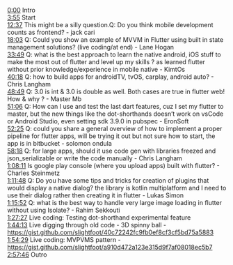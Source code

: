 [0:00](https://www.youtube.com/watch?v=CqmhwUnesvQ&t=0m00s) Intro  
[3:55](https://www.youtube.com/watch?v=CqmhwUnesvQ&t=3m55s) Start  
[12:37](https://www.youtube.com/watch?v=CqmhwUnesvQ&t=12m37s) This might be a silly question.Q: Do you think mobile development counts as frontend? - jack cari  
[18:03](https://www.youtube.com/watch?v=CqmhwUnesvQ&t=18m03s) Q: Could you show an example of MVVM in Flutter using built in state management solutions? (live coding/at end) - Lane Hogan  
[33:49](https://www.youtube.com/watch?v=CqmhwUnesvQ&t=33m49s) Q: what is the best approach to learn the native android, iOS stuff to make the most out of flutter and level up my skills ? as learned flutter without prior knowledge/experience in mobile native - KimtOs  
[40:18](https://www.youtube.com/watch?v=CqmhwUnesvQ&t=40m18s) Q: how to build apps for androidTV, tvOS, carplay, android auto? - Chris Langham  
[48:49](https://www.youtube.com/watch?v=CqmhwUnesvQ&t=48m49s) Q: 3.0 is int & 3.0 is double as well. Both cases are true in flutter web! How & why ? - Master Mb  
[51:06](https://www.youtube.com/watch?v=CqmhwUnesvQ&t=51m06s) Q: How can I use and test the last dart features, cuz I set my flutter to master, but the new things like the dot-shorthands doesn’t work on vsCode or Android Studio, even setting sdk 3.9.0 in pubspec - EronSoft  
[52:25](https://www.youtube.com/watch?v=CqmhwUnesvQ&t=52m25s) Q: could you share a general overview of how to implement a proper pipeline for flutter apps, will be trying it out but not sure how to start, the app is in bitbucket - solomon ondula  
[58:18](https://www.youtube.com/watch?v=CqmhwUnesvQ&t=58m18s) Q: for large apps, should it use code gen with libraries freezed and json_serializable or write the code manually - Chris Langham  
[1:08:11](https://www.youtube.com/watch?v=CqmhwUnesvQ&t=1h08m11s) Is google play console (where you upload apps) built with flutter?  - Charles Steinmetz  
[1:11:48](https://www.youtube.com/watch?v=CqmhwUnesvQ&t=1h11m48s) Q: Do you have some tips and tricks for creation of plugins that would display a native dialog? the library is kotlin multiplatform and I need to use their dialog rather then creating it in flutter - Lukas Simon  
[1:15:52](https://www.youtube.com/watch?v=CqmhwUnesvQ&t=1h15m52s) Q: what is the best way to handle very large image loading in flutter without using Isolate? - Rahim Sekkouti  
[1:27:27](https://www.youtube.com/watch?v=CqmhwUnesvQ&t=1h27m27s) Live coding: Testing dot-shorthand experimental feature  
[1:44:13](https://www.youtube.com/watch?v=CqmhwUnesvQ&t=1h44m13s) Live digging through old code - 3D spinny ball - https://gist.github.com/slightfoot/40c72242fc9fb0ef8cf3cf5bd75a5883  
[1:54:29](https://www.youtube.com/watch?v=CqmhwUnesvQ&t=1h54m29s) Live coding: MVPVMS pattern - https://gist.github.com/slightfoot/a910d472a123e315d9f7af08018ec5b7  
[2:57:46](https://www.youtube.com/watch?v=CqmhwUnesvQ&t=2h57m46s) Outro  
